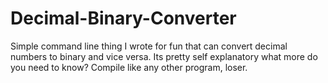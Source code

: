 # Decimal-Binary-Converter
Simple command line thing I wrote for fun that can convert decimal numbers to binary and vice versa.
Its pretty self explanatory what more do you need to know? Compile like any other program, loser. 
